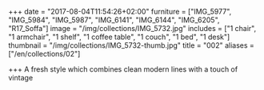 +++
date = "2017-08-04T11:54:26+02:00"
furniture = ["IMG_5977", "IMG_5984", "IMG_5987", "IMG_6141", "IMG_6144", "IMG_6205", "R17_Soffa"]
image = "/img/collections/IMG_5732.jpg"
includes = ["1 chair", "1 armchair", "1 shelf", "1 coffee table", "1 couch", "1 bed", "1 desk"]
thumbnail = "/img/collections/IMG_5732-thumb.jpg"
title = "002"
aliases = ["/en/collections/02"]

+++
A fresh style which combines clean modern lines with a touch of vintage